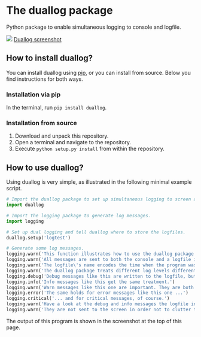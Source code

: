 # The duallog package

Python package to enable simultaneous logging to console and logfile.

![](./duallog_screenshot.png)
[Duallog screenshot](https://github.com/acschaefer/duallog/blob/master/duallog_screenshot.png)

## How to install duallog?

You can install duallog using [pip](https://www.w3schools.com/python/python_pip.asp), or you can install from source.
Below you find instructions for both ways.

### Installation via pip

In the terminal, run `pip install duallog`.

### Installation from source

1. Download and unpack this repository.
2. Open a terminal and navigate to the repository. 
3. Execute `python setup.py install` from within the repository.

## How to use duallog?

Using duallog is very simple, as illustrated in the following minimal example script.

```python
# Import the duallog package to set up simultaneous logging to screen and console.
import duallog

# Import the logging package to generate log messages.
import logging

# Set up dual logging and tell duallog where to store the logfiles.
duallog.setup('logtest')

# Generate some log messages.
logging.warn('This function illustrates how to use the duallog package.')
logging.warn('All messages are sent to both the console and a logfile in the folder \"{}\".'.format(logdir))
logging.warn('The logfile\'s name encodes the time when the program was started.')
logging.warn('The duallog package treats different log levels differently.')
logging.debug('Debug messages like this are written to the logfile, but not printed on screen.')
logging.info('Info messages like this get the same treatment.')
logging.warn('Warn messages like this one are important. They are both sent to the logfile and shown on screen.')
logging.error('The same holds for error messages like this one ...')
logging.critical('... and for critical messages, of course.')
logging.warn('Have a look at the debug and info messages the logfile in the folder \"{}\".'.format(logdir))
logging.warn('They are not sent to the screen in order not to clutter the display.')
```

The output of this program is shown in the screenshot at the top of this page.
